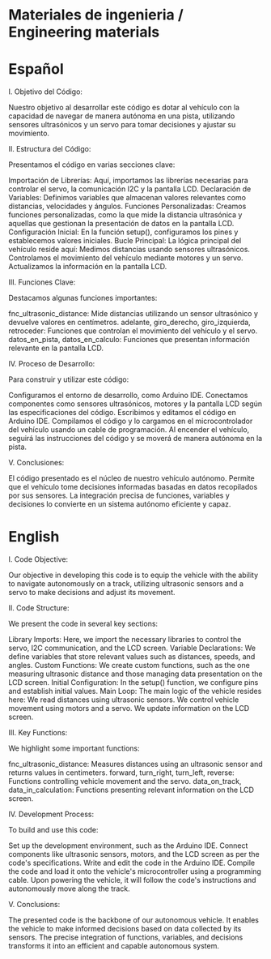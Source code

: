 Materiales de ingenieria / Engineering materials
====

# Español

I. Objetivo del Código:

Nuestro objetivo al desarrollar este código es dotar al vehículo con la capacidad de navegar de manera autónoma en una pista, utilizando sensores ultrasónicos y un servo para tomar decisiones y ajustar su movimiento.

II. Estructura del Código:

Presentamos el código en varias secciones clave:

Importación de Librerías: Aquí, importamos las librerías necesarias para controlar el servo, la comunicación I2C y la pantalla LCD.
Declaración de Variables: Definimos variables que almacenan valores relevantes como distancias, velocidades y ángulos.
Funciones Personalizadas: Creamos funciones personalizadas, como la que mide la distancia ultrasónica y aquellas que gestionan la presentación de datos en la pantalla LCD.
Configuración Inicial: En la función setup(), configuramos los pines y establecemos valores iniciales.
Bucle Principal: La lógica principal del vehículo reside aquí:
Medimos distancias usando sensores ultrasónicos.
Controlamos el movimiento del vehículo mediante motores y un servo.
Actualizamos la información en la pantalla LCD.

III. Funciones Clave:

Destacamos algunas funciones importantes:

fnc_ultrasonic_distance: Mide distancias utilizando un sensor ultrasónico y devuelve valores en centímetros.
adelante, giro_derecho, giro_izquierda, retroceder: Funciones que controlan el movimiento del vehículo y el servo.
datos_en_pista, datos_en_calculo: Funciones que presentan información relevante en la pantalla LCD.

IV. Proceso de Desarrollo:

Para construir y utilizar este código:

Configuramos el entorno de desarrollo, como Arduino IDE.
Conectamos componentes como sensores ultrasónicos, motores y la pantalla LCD según las especificaciones del código.
Escribimos y editamos el código en Arduino IDE.
Compilamos el código y lo cargamos en el microcontrolador del vehículo usando un cable de programación.
Al encender el vehículo, seguirá las instrucciones del código y se moverá de manera autónoma en la pista.

V. Conclusiones:

El código presentado es el núcleo de nuestro vehículo autónomo.
Permite que el vehículo tome decisiones informadas basadas en datos recopilados por sus sensores.
La integración precisa de funciones, variables y decisiones lo convierte en un sistema autónomo eficiente y capaz.

# English

I. Code Objective:

Our objective in developing this code is to equip the vehicle with the ability to navigate autonomously on a track, utilizing ultrasonic sensors and a servo to make decisions and adjust its movement.

II. Code Structure:

We present the code in several key sections:

Library Imports: Here, we import the necessary libraries to control the servo, I2C communication, and the LCD screen.
Variable Declarations: We define variables that store relevant values such as distances, speeds, and angles.
Custom Functions: We create custom functions, such as the one measuring ultrasonic distance and those managing data presentation on the LCD screen.
Initial Configuration: In the setup() function, we configure pins and establish initial values.
Main Loop: The main logic of the vehicle resides here:
We read distances using ultrasonic sensors.
We control vehicle movement using motors and a servo.
We update information on the LCD screen.

III. Key Functions:

We highlight some important functions:

fnc_ultrasonic_distance: Measures distances using an ultrasonic sensor and returns values in centimeters.
forward, turn_right, turn_left, reverse: Functions controlling vehicle movement and the servo.
data_on_track, data_in_calculation: Functions presenting relevant information on the LCD screen.

IV. Development Process:

To build and use this code:

Set up the development environment, such as the Arduino IDE.
Connect components like ultrasonic sensors, motors, and the LCD screen as per the code's specifications.
Write and edit the code in the Arduino IDE.
Compile the code and load it onto the vehicle's microcontroller using a programming cable.
Upon powering the vehicle, it will follow the code's instructions and autonomously move along the track.

V. Conclusions:

The presented code is the backbone of our autonomous vehicle.
It enables the vehicle to make informed decisions based on data collected by its sensors.
The precise integration of functions, variables, and decisions transforms it into an efficient and capable autonomous system.
